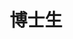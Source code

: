 ---
name: 郑丽芬
identity: Zheng, Lifen
title: 博士生
year: 2013
group: S
image: lifen.jpg
email: 378525446@qq.com
homepage: /~lifen
researchDirection: 师生互动中的脑活动同步
education:
  - school: 福州大学
    major: 应用心理学
    banchelor: 学士
  - school: 北京师范大学
    major: 基础心理学
    banchelor: 博士生
---